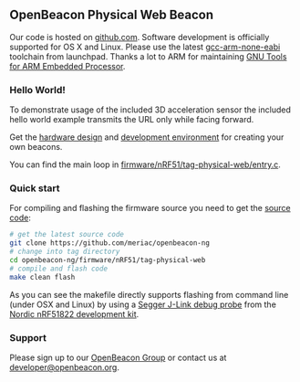 ## OpenBeacon Physical Web Beacon

Our code is hosted on [github.com](https://github.com/meriac/openbeacon-ng). Software development is officially supported for OS X and Linux. Please use the latest [gcc-arm-none-eabi](https://launchpad.net/gcc-arm-embedded) toolchain from launchpad. Thanks a lot to ARM for maintaining [GNU Tools for ARM Embedded Processor](https://launchpad.net/gcc-arm-embedded).

### Hello World!
To demonstrate usage of the included 3D acceleration sensor the included hello world example transmits the URL only while facing forward.

Get the [hardware design](http://get.openbeacon.org/device.html) and [development environment](http://get.openbeacon.org/source/) for creating your own beacons.

You can find the main loop in [firmware/nRF51/tag-physical-web/entry.c](https://github.com/meriac/openbeacon-ng/blob/master/firmware/nRF51/tag-physical-web/entry.c).

### Quick start
For compiling and flashing the firmware source you need to get the [source code](https://github.com/meriac/openbeacon-ng):
```bash
# get the latest source code
git clone https://github.com/meriac/openbeacon-ng
# change into tag directory
cd openbeacon-ng/firmware/nRF51/tag-physical-web
# compile and flash code
make clean flash
```
As you can see the makefile directly supports flashing from command line (under OSX and Linux) by using a [Segger J-Link debug probe](https://www.segger.com/jlink-software.html) from the [Nordic nRF51822 development kit](http://uk.mouser.com/Search/Refine.aspx?Keyword=949-NRF51822-DK).

### Support ###

Please sign up to our [OpenBeacon Group](https://groups.google.com/forum/#!forum/openbeacon) or contact us at [developer@openbeacon.org](mailto:developer@openbeacon.org?subject=Developer%20Support).

